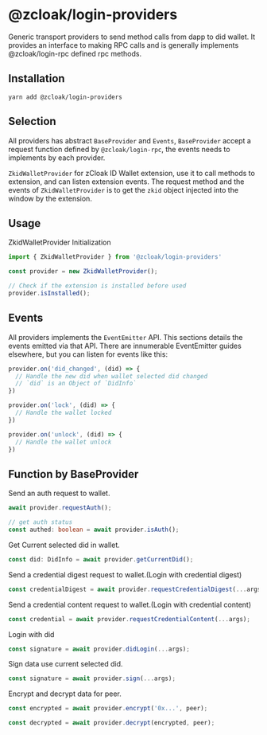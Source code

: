 # @zcloak/login-providers

Generic transport providers to send method calls from dapp to did wallet. It provides an interface to making RPC calls and is generally implements @zcloak/login-rpc defined rpc methods.

## Installation

```
yarn add @zcloak/login-providers
```

## Selection

All providers has abstract `BaseProvider` and `Events`, `BaseProvider` accept a request function defined by `@zcloak/login-rpc`, the events needs to implements by each provider.

`ZkidWalletProvider` for zCloak ID Wallet extension, use it to call methods to extension, and can listen extension events. The request method and the events of `ZkidWalletProvider` is to get the `zkid` object injected into the window by the extension.

## Usage

ZkidWalletProvider Initialization

```typescript
import { ZkidWalletProvider } from '@zcloak/login-providers'

const provider = new ZkidWalletProvider();

// Check if the extension is installed before used
provider.isInstalled();
```

## Events

All providers implements the `EventEmitter` API. This sections details the events emitted via that API. There are innumerable EventEmitter guides elsewhere, but you can listen for events like this:

```typescript
provider.on('did_changed', (did) => {
  // Handle the new did when wallet selected did changed
  // `did` is an Object of `DidInfo`
})
```

```typescript
provider.on('lock', (did) => {
  // Handle the wallet locked
})
```

```typescript
provider.on('unlock', (did) => {
  // Handle the wallet unlock
})
```

## Function by BaseProvider

Send an auth request to wallet.
```typescript
await provider.requestAuth();

// get auth status
const authed: boolean = await provider.isAuth();
```

Get Current selected did in wallet.

```typescript
const did: DidInfo = await provider.getCurrentDid();
```

Send a credential digest request to wallet.(Login with credential digest)

```typescript
const credentialDigest = await provider.requestCredentialDigest(...args);
```

Send a credential content request to wallet.(Login with credential content)

```typescript
const credential = await provider.requestCredentialContent(...args);
```

Login with did

```typescript
const signature = await provider.didLogin(...args);
```

Sign data use current selected did.

```typescript
const signature = await provider.sign(...args);
```

Encrypt and decrypt data for peer.

```typescript
const encrypted = await provider.encrypt('0x...', peer);

const decrypted = await provider.decrypt(encrypted, peer);
```
